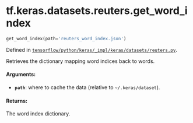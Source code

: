 <div itemscope itemtype="http://developers.google.com/ReferenceObject">
<meta itemprop="name" content="tf.keras.datasets.reuters.get_word_index" />
</div>

# tf.keras.datasets.reuters.get_word_index

``` python
get_word_index(path='reuters_word_index.json')
```



Defined in [`tensorflow/python/keras/_impl/keras/datasets/reuters.py`](https://www.tensorflow.org/code/tensorflow/python/keras/_impl/keras/datasets/reuters.py).

Retrieves the dictionary mapping word indices back to words.

#### Arguments:

* <b>`path`</b>: where to cache the data (relative to `~/.keras/dataset`).


#### Returns:

The word index dictionary.